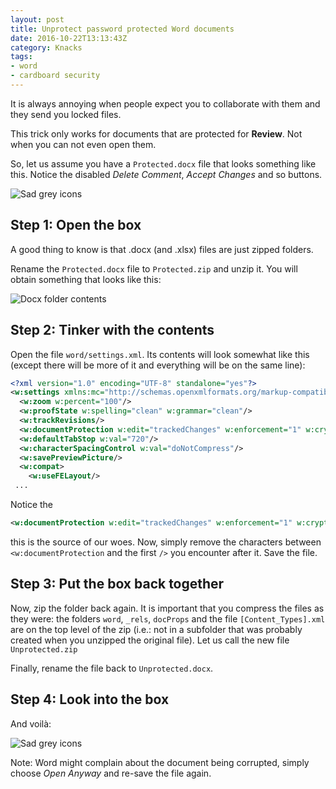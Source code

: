 ```yaml
---
layout: post
title: Unprotect password protected Word documents
date: 2016-10-22T13:13:43Z
category: Knacks
tags:
- word
- cardboard security
---
```


It is always annoying when people expect you to collaborate with them and they send you locked files.

This trick only works for documents that are protected for **Review**. Not when you can not even open them.

So, let us assume you have a `Protected.docx` file that looks something like this. Notice the disabled *Delete Comment*, *Accept Changes* and so buttons.

![Sad grey icons](/images/unprotect-word/protected-document.png)

## Step 1: Open the box

A good thing to know is that .docx (and .xlsx) files are just zipped folders. 

Rename the `Protected.docx` file to `Protected.zip` and unzip it. You will obtain something that looks like this:

![Docx folder contents](/images/unprotect-word/file-contents.png)

## Step 2: Tinker with the contents

Open the file `word/settings.xml`. Its contents will look somewhat like this (except there will be more of it and everything will be on the same line):

```xml
<?xml version="1.0" encoding="UTF-8" standalone="yes"?>
<w:settings xmlns:mc="http://schemas.openxmlformats.org/markup-compatibility/2006" xmlns:o="urn:schemas-microsoft-com:office:office" xmlns:r="http://schemas.openxmlformats.org/officeDocument/2006/relationships" xmlns:m="http://schemas.openxmlformats.org/officeDocument/2006/math" xmlns:v="urn:schemas-microsoft-com:vml" xmlns:w10="urn:schemas-microsoft-com:office:word" xmlns:w="http://schemas.openxmlformats.org/wordprocessingml/2006/main" xmlns:w14="http://schemas.microsoft.com/office/word/2010/wordml" xmlns:w15="http://schemas.microsoft.com/office/word/2012/wordml" xmlns:sl="http://schemas.openxmlformats.org/schemaLibrary/2006/main" mc:Ignorable="w14 w15">
  <w:zoom w:percent="100"/>
  <w:proofState w:spelling="clean" w:grammar="clean"/>
  <w:trackRevisions/>
  <w:documentProtection w:edit="trackedChanges" w:enforcement="1" w:cryptProviderType="rsaFull" w:cryptAlgorithmClass="hash" w:cryptAlgorithmType="typeAny" w:cryptAlgorithmSid="4" w:cryptSpinCount="100000" w:hash="1+kEXOhPYpKExv2F8dIx9VCN5Ps=" w:salt="aOdV7QoW4ZJW3KVDxd7jBg=="/>
  <w:defaultTabStop w:val="720"/>
  <w:characterSpacingControl w:val="doNotCompress"/>
  <w:savePreviewPicture/>
  <w:compat>
    <w:useFELayout/>
 ...
```

Notice the

```xml
<w:documentProtection w:edit="trackedChanges" w:enforcement="1" w:cryptProviderType="rsaFull" w:cryptAlgorithmClass="hash" w:cryptAlgorithmType="typeAny" w:cryptAlgorithmSid="4" w:cryptSpinCount="100000" w:hash="1+kEXOhPYpKExv2F8dIx9VCN5Ps=" w:salt="aOdV7QoW4ZJW3KVDxd7jBg=="/>
```
    
this is the source of our woes. Now, simply remove the characters between `<w:documentProtection` and the first `/>` you encounter after it. Save the file.

## Step 3: Put the box back together

Now, zip the folder back again. It is important that you compress the files as they were: the folders `word`, `_rels`, `docProps` and the file `[Content_Types].xml` are on the top level of the zip (i.e.: not in a subfolder that was probably created when you unzipped the original file). Let us call the new file `Unprotected.zip`

Finally, rename the file back to `Unprotected.docx`.

## Step 4: Look into the box

And voilà:

![Sad grey icons](/images/unprotect-word/unprotected-document.png)

Note: Word might complain about the document being corrupted, simply choose *Open Anyway* and re-save the file again.
